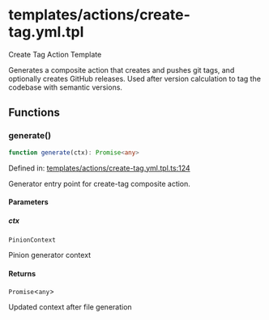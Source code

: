 # templates/actions/create-tag.yml.tpl

Create Tag Action Template

Generates a composite action that creates and pushes git tags, and optionally creates
GitHub releases. Used after version calculation to tag the codebase with semantic versions.

## Functions

### generate()

```ts
function generate(ctx): Promise<any>
```

Defined in: [templates/actions/create-tag.yml.tpl.ts:124](https://github.com/jamesvillarrubia/pipecraft/blob/4c8257c45ffc880272b225e3f335e5026e96be2e/src/templates/actions/create-tag.yml.tpl.ts#L124)

Generator entry point for create-tag composite action.

#### Parameters

##### ctx

`PinionContext`

Pinion generator context

#### Returns

`Promise`\<`any`\>

Updated context after file generation
